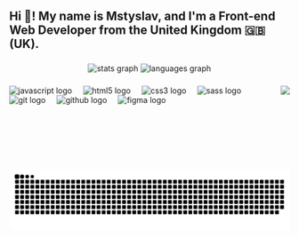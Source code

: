 <h2 align="left">Hi 👋! My name is Mstyslav, and I'm a Front-end Web Developer from the United Kingdom 🇬🇧 (UK).


</h2>

###

<div align="center">
  <img src="https://github-readme-stats.vercel.app/api?username=MstyslavSoroka&hide_title=false&hide_rank=false&show_icons=true&include_all_commits=true&count_private=true&disable_animations=false&theme=dracula&locale=en&hide_border=false" height="150" alt="stats graph"  />
  <img src="https://github-readme-stats.vercel.app/api/top-langs?username=MstyslavSoroka&locale=en&hide_title=false&layout=compact&card_width=320&langs_count=5&theme=dracula&hide_border=false" height="150" alt="languages graph"  />
</div>

###

<img align="right" height="150" src="https://media.tenor.com/39c7_ZNzC4MAAAAi/silly-cat-silly.gif"  />

###

<div align="left">
  <img src="https://cdn.jsdelivr.net/gh/devicons/devicon/icons/javascript/javascript-original.svg" height="30" alt="javascript logo"  />
  <img width="12" />
  <img src="https://cdn.jsdelivr.net/gh/devicons/devicon/icons/html5/html5-original.svg" height="30" alt="html5 logo"  />
  <img width="12" />
  <img src="https://cdn.jsdelivr.net/gh/devicons/devicon/icons/css3/css3-original.svg" height="30" alt="css3 logo"  />
  <img width="12" />
  <img src="https://cdn.jsdelivr.net/gh/devicons/devicon/icons/sass/sass-original.svg" height="30" alt="sass logo"  />
  <img width="12" />
  <img src="https://cdn.jsdelivr.net/gh/devicons/devicon/icons/git/git-original.svg" height="30" alt="git logo"  />
  <img width="12" />
  <img src="https://cdn.jsdelivr.net/gh/devicons/devicon/icons/github/github-original.svg" height="30" alt="github logo"  />
  <img width="12" />
  <img src="https://cdn.jsdelivr.net/gh/devicons/devicon/icons/figma/figma-original.svg" height="30" alt="figma logo"  />
</div>

<br clear="both">

<picture>
  <source media="(prefers-color-scheme: dark)" srcset="https://raw.githubusercontent.com/MstyslavSoroka/MstyslavSoroka/output/github-snake-dark.svg" />
  <source media="(prefers-color-scheme: light)" srcset="https://raw.githubusercontent.com/MstyslavSoroka/MstyslavSoroka/output/github-snake.svg" />
  <img alt="github-snake" src="https://raw.githubusercontent.com/MstyslavSoroka/MstyslavSoroka/output/github-snake.svg" />
</picture>


